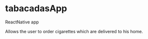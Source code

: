 # tabacadasApp

ReactNative app

Allows the user to order cigarettes which are delivered to his home.